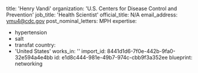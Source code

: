 title: 'Henry Vandi'
organization: 'U.S. Centers for Disease Control and Prevention'
job_title: 'Health Scientist'
official_title: N/A
email_address: ymu4@cdc.gov
post_nominal_letters: MPH
expertise:
  - hypertension
  - salt
  - transfat
country:
  - 'United States'
works_in: ''
import_id: 8441d1d6-7f0e-442b-9fa0-32e594a4e4bb
id: e1d8c444-981e-49b7-974c-cbb9f3a352ee
blueprint: networking
